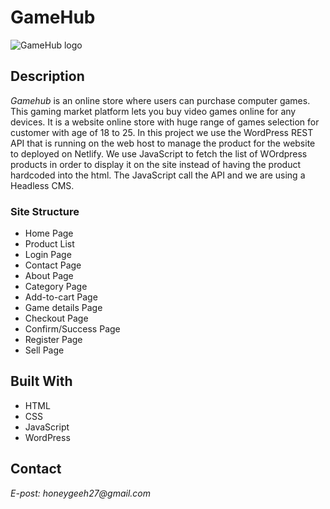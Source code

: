 # GameHub

![GameHub logo](https://i.ibb.co/7VN5kRv/gamehub-logo-bg.png)

## Description

_Gamehub_ is an online store where users can purchase computer games. This gaming market platform lets you buy video games online for any devices.
It is a website online store with huge range of games selection for customer with age of 18 to 25.
In this project we use the WordPress REST API that is running on the web host to manage the product for the website to deployed on Netlify.
We use JavaScript to fetch the list of WOrdpress products in order to display it on the site instead of having the product hardcoded into the html.
The JavaScript call the API and we are using a Headless CMS.

### Site Structure

- Home Page
- Product List
- Login Page
- Contact Page
- About Page
- Category Page
- Add-to-cart Page
- Game details Page
- Checkout Page
- Confirm/Success Page
- Register Page
- Sell Page

## Built With

- HTML
- CSS
- JavaScript
- WordPress

## Contact

_E-post: honeygeeh27@gmail.com_
